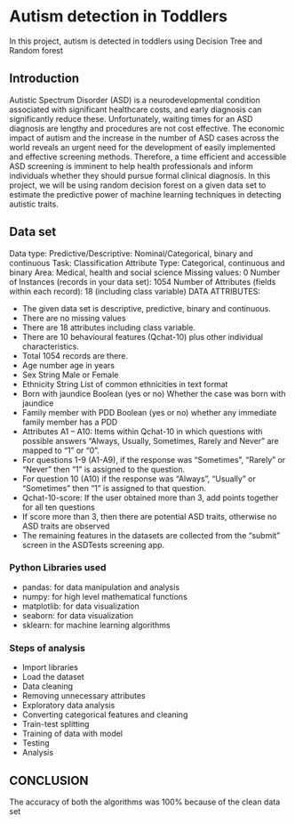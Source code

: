 # Autism detection in Toddlers

In this project, autism is detected in toddlers using Decision Tree and Random forest

## Introduction

Autistic Spectrum Disorder (ASD) is a neurodevelopmental condition associated with significant healthcare costs, and early diagnosis can significantly reduce these. Unfortunately, waiting times for an ASD diagnosis are lengthy and procedures are not cost effective. The economic impact of autism and the increase in the number of ASD cases across the world reveals an urgent need for the development of easily implemented and effective screening methods. Therefore, a time efficient and accessible ASD screening is imminent to help
health professionals and inform individuals whether they should pursue formal clinical diagnosis. In this project, we will be using random decision forest on a given data set to estimate the predictive power of machine learning techniques in detecting autistic traits.

## Data set
Data type: Predictive/Descriptive: Nominal/Categorical, binary
and continuous
Task: Classification
Attribute Type: Categorical, continuous and binary
Area: Medical, health and social science
Missing values: 0
Number of Instances (records in your data set): 1054
Number of Attributes (fields within each record): 18
(including class variable)
DATA ATTRIBUTES:
- The given data set is descriptive, predictive, binary and continuous.
- There are no missing values
- There are 18 attributes including class variable.
- There are 10 behavioural features (Qchat-10) plus other individual characteristics.
- Total 1054 records are there.
- Age number age in years
- Sex String Male or Female
- Ethnicity String List of common ethnicities in text format
- Born with jaundice Boolean (yes or no) Whether the case was born with jaundice
- Family member with PDD Boolean (yes or no) whether any immediate family member has a PDD
- Attributes A1 – A10: Items within Qchat-10 in which questions with possible answers “Always, Usually, Sometimes, Rarely and Never” are mapped to “1” or “0”.
- For questions 1-9 (A1-A9), if the response was “Sometimes”, “Rarely” or “Never” then “1” is assigned to the question.
- For question 10 (A10) if the response was “Always”, “Usually” or “Sometimes” then “1” is assigned to that question.
- Qchat-10-score: If the user obtained more than 3, add points together for all ten questions
- If score more than 3, then there are potential ASD traits, otherwise no ASD traits are observed
- The remaining features in the datasets are collected from the “submit” screen in the ASDTests screening app.

### Python Libraries used
- pandas: for data manipulation and analysis
- numpy: for high level mathematical functions
- matplotlib: for data visualization
- seaborn: for data visualization
- sklearn: for machine learning algorithms

### Steps of analysis
- Import libraries
- Load the dataset
- Data cleaning
- Removing unnecessary attributes
- Exploratory data analysis
- Converting categorical features and cleaning
- Train-test splitting
- Training of data with model
- Testing
- Analysis

## CONCLUSION
The accuracy of both the algorithms was 100% because of the clean data set

